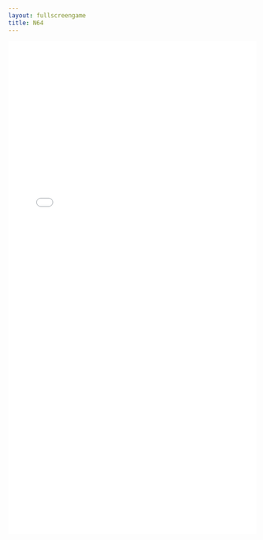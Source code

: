 ```yaml
---
layout: fullscreengame
title: N64
---
```

<embed src="game.html" width="100%" height="1000" allowfullscreen>
